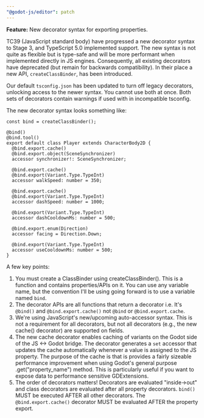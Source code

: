 ```yaml
---
"@godot-js/editor": patch
---
```


**Feature:** New decorator syntax for exporting properties.

TC39 (JavaScript standard body) have progressed a new decorator
syntax to Stage 3, and TypeScript 5.0 implemented support. The new
syntax is not quite as flexible but is type-safe and will be
more performant when implemented directly in JS engines.
Consequently, all existing decorators have deprecated (but
remain for backwards compatibility). In their place a new API,
`createClassBinder`, has been introduced.

Our default `tsconfig.json` has been updated to turn off legacy
decorators, unlocking access to the newer syntax. You cannot use
both at once. Both sets of decorators contain warnings if used
with in incompatible tsconfig.

The new decorator syntax looks something like:

```
const bind = createClassBinder();

@bind()
@bind.tool()
export default class Player extends CharacterBody2D {
  @bind.export.cache()
  @bind.export.object(SceneSynchronizer)
  accessor synchronizer!: SceneSynchronizer;

  @bind.export.cache()
  @bind.export(Variant.Type.TypeInt)
  accessor walkSpeed: number = 350;

  @bind.export.cache()
  @bind.export(Variant.Type.TypeInt)
  accessor dashSpeed: number = 1000;

  @bind.export(Variant.Type.TypeInt)
  accessor dashCooldownMs: number = 500;

  @bind.export.enum(Direction)
  accessor facing = Direction.Down;

  @bind.export(Variant.Type.TypeInt)
  accessor useCooldownMs: number = 500;
}
```

A few key points:

1. You must create a ClassBinder using createClassBinder().
   This is a function and contains properties/APIs on it.
   You can use any variable name, but the convention I'll be
   using going forward is to use a variable named `bind`.
2. The decorator APIs are all functions that return a decorator
   i.e. It's `@bind()` and `@bind.export.cache()` not `@bind`
   or `@bind.export.cache`.
3. We're using JavaScript's new/upcoming auto-accessor syntax.
   This is not a requirement for all decorators, but not all
   decorators (e.g., the new cache() decorator) are supported
   on fields.
4. The new cache decorator enables caching of variants on the
   Godot side of the JS <-> Godot bridge.
   The decorator generates a `set` accessor that updates the cache
   automatically whenever a value is assigned to the JS property.
   The purpose of the cache is that is provides a fairly sizeable
   performance improvement when using Godot's general purpose
   .get("property_name") method. This is particularly useful if
   you want to expose data to performance sensitive GDExtensions.
5. The order of decorators matters!
   Decorators are evaluated "inside->out" and class decorators are
   evaluated after all property decorators. `bind()` MUST be
   executed AFTER all other decorators. The `@bind.export.cache()`
   decorator MUST be evaluated AFTER the property export.
